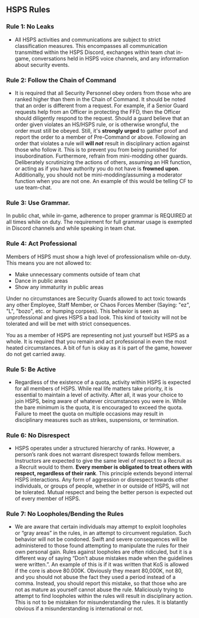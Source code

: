 ## HSPS Rules

### Rule 1: No Leaks
- All HSPS activities and communications are subject to strict classification measures. This encompasses all communication transmitted within the HSPS Discord, exchanges within team chat in-game, conversations held in HSPS voice channels, and any information about security events.

### Rule 2: Follow the Chain of Command
- It is required that all Security Personnel obey orders from those who are ranked higher than them in the Chain of Command. It should be noted that an order is different from a request. For example, if a Senior Guard requests help from an Officer in protecting the FFD, then the Officer should diligently respond to the request. Should a guard believe that an order given violates an HS/HSPS rule, or is otherwise wrongful, the order must still be obeyed. Still, it's 
**strongly urged** to gather proof and report the order to a member of Pre-Command or above. Following an order that violates a rule will **will _not_** result in disciplinary action against those who follow it. This is to prevent you from being punished for insubordination. Furthermore, refrain from mini-modding other guards. Deliberately scrutinizing the actions of others, assuming an HR function, or acting as if you have authority you do not have is **frowned upon**. Additionally, you should not be mini-modding/assuming a moderator function when you are not one. An example of this would be telling CF to use team-chat.

### Rule 3: Use Grammar.
In public chat, while in-game, adherence to proper grammar is REQUIRED at all times while on duty. The requirement for full grammar usage is exempted in Discord channels and while speaking in team chat. 

### Rule 4: Act Professional
Members of HSPS must show a high level of professionalism while on-duty. This means you are not allowed to: 
- Make unnecessary comments outside of team chat
- Dance in public areas 
- Show any immaturity in public areas

Under no circumstances are Security Guards allowed to act toxic towards any other Employee, Staff Member, or Chaos Forces Member (Saying: "ez", "L", "bozo", etc. or humping corpses). This behavior is seen as unprofessional and gives HSPS a bad look. This kind of toxicity will not be tolerated and will be met with strict consequences.

You as a member of HSPS are representing not just yourself but HSPS as a whole. It is required that you remain and act professional in even the most heated circumstances. A bit of fun is okay as it is part of the game, however do not get carried away.


### Rule 5: Be Active
- Regardless of the existence of a quota, activity within HSPS is expected for all members of HSPS. While real life matters take priority, it is essential to maintain a level of activity. After all, it was your choice to join HSPS, being aware of whatever circumstances you were in. While the bare minimum is the quota, it is encouraged to exceed the quota. Failure to meet the quota on multiple occasions may result in disciplinary measures such as strikes, suspensions, or termination.


### Rule 6: No Disrespect
- HSPS operates under a structured hierarchy of ranks. However, a person’s rank does not warrant disrespect towards fellow members. Instructors are expected to give the same level of respect to a Recruit as a Recruit would to them. **Every member is obligated to treat others with respect, regardless of their rank**. This principle extends beyond internal HSPS interactions. Any form of aggression or disrespect towards other individuals, or groups of people, whether in or outside of HSPS, will not be tolerated. Mutual respect and being the better person is expected out of every member of HSPS.

### Rule 7: No Loopholes/Bending the Rules
- We are aware that certain individuals may attempt to exploit loopholes or “gray areas” in the rules, in an attempt to circumvent regulation. Such behavior will not be condoned. Swift and severe consequences will be administered to those found attempting to manipulate the rules for their own personal gain.
Rules against loopholes are often ridiculed, but it is a different way of saying “Don’t abuse mistakes made when the guidelines were written.”. An example of this is if it was written that KoS is allowed if the core is above 80.000K. Obviously they meant 80,000K, not 80, and you should not abuse the fact they used a period instead of a comma. Instead, you should report this mistake, so that those who are not as mature as yourself cannot abuse the rule.
Maliciously trying to attempt to find loopholes within the rules will result in disciplinary action. 
This is not to be mistaken for misunderstanding the rules. It is blatantly obvious if a misunderstanding is international or not.
